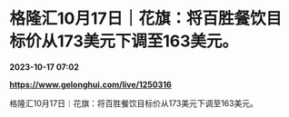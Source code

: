 # 格隆汇10月17日｜花旗：将百胜餐饮目标价从173美元下调至163美元。

**2023-10-17 07:02**

**https://www.gelonghui.com/live/1250316**

格隆汇10月17日｜花旗：将百胜餐饮目标价从173美元下调至163美元。